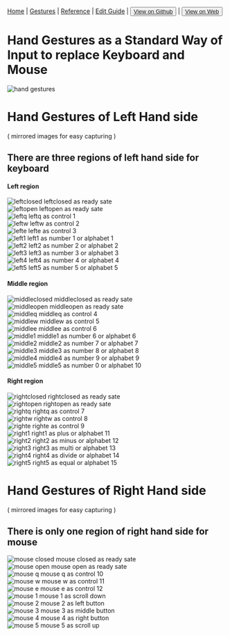[Home](/README.md) | [Gestures](/gestures.md) | [Reference](/reference.md) | [Edit Guide](/editguide.md) | <button class="nav" ><a href="https://github.com/whatifif/handgesture/">View on Github</a></button>  |  <button class="nav" ><a href="https://whatifif.github.io/handgesture/">View on Web</a></button>

# Hand Gestures as a Standard Way of Input to replace Keyboard and Mouse
![hand gestures](/resources/hand_gestures.png)


# Hand Gestures of Left Hand side 
( mirrored images for easy capturing )


## There are three regions of left hand side for keyboard  

#### Left region
![leftclosed](/resources/gestures/lc.jpg)  leftclosed as ready sate  
![leftopen](/resources/gestures/lo.jpg)  leftopen as ready sate  
![leftq](/resources/gestures/lq.jpg)  leftq as control 1  
![leftw](/resources/gestures/lw.jpg)  leftw as control 2  
![lefte](/resources/gestures/le.jpg)  lefte as control 3  
![left1](/resources/gestures/l1.jpg)  left1 as number 1 or alphabet 1  
![left2](/resources/gestures/l2.jpg)  left2 as number 2 or alphabet 2  
![left3](/resources/gestures/l3.jpg)  left3 as number 3 or alphabet 3  
![left4](/resources/gestures/l4.jpg)  left4 as number 4 or alphabet 4  
![left5](/resources/gestures/l5.jpg)  left5 as number 5 or alphabet 5  



#### Middle region
![middleclosed](/resources/gestures/mc.jpg)  middleclosed as ready sate  
![middleopen](/resources/gestures/mo.jpg)  middleopen as ready sate  
![middleq](/resources/gestures/mq.jpg)  middleq as control 4  
![middlew](/resources/gestures/mw.jpg)  middlew as control 5  
![middlee](/resources/gestures/me.jpg)  middlee as control 6  
![middle1](/resources/gestures/m1.jpg)  middle1 as number 6 or alphabet 6  
![middle2](/resources/gestures/m2.jpg)  middle2 as number 7 or alphabet 7  
![middle3](/resources/gestures/m3.jpg)  middle3 as number 8 or alphabet 8  
![middle4](/resources/gestures/m4.jpg)  middle4 as number 9 or alphabet 9  
![middle5](/resources/gestures/m5.jpg)  middle5 as number 0 or alphabet 10  



#### Right region
![rightclosed](/resources/gestures/rc.jpg)  rightclosed as ready sate  
![rightopen](/resources/gestures/ro.jpg)  rightopen as ready sate  
![rightq](/resources/gestures/rq.jpg)  rightq as control 7  
![rightw](/resources/gestures/rw.jpg)  rightw as control 8  
![righte](/resources/gestures/re.jpg)  righte as control 9  
![right1](/resources/gestures/r1.jpg)  right1 as plus or alphabet 11  
![right2](/resources/gestures/r2.jpg)  right2 as minus or alphabet 12  
![right3](/resources/gestures/r3.jpg)  right3 as multi or alphabet 13  
![right4](/resources/gestures/r4.jpg)  right4 as divide or alphabet 14  
![right5](/resources/gestures/r5.jpg)  right5 as equal  or alphabet 15  



# Hand Gestures of Right Hand side
( mirrored images for easy capturing )

## There is only one region of right hand side for mouse
![mouse closed](/resources/gestures/vc.jpg)  mouse closed as ready sate  
![mouse open](/resources/gestures/vo.jpg)  mouse open as ready sate  
![mouse q](/resources/gestures/vq.jpg)  mouse q as control 10  
![mouse w](/resources/gestures/vw.jpg)  mouse w as control 11  
![mouse e](/resources/gestures/ve.jpg)  mouse e as control 12  
![mouse 1](/resources/gestures/v1.jpg)  mouse 1 as scroll down  
![mouse 2](/resources/gestures/v2.jpg)  mouse 2 as left button  
![mouse 3](/resources/gestures/v3.jpg)  mouse 3 as middle button  
![mouse 4](/resources/gestures/v4.jpg)  mouse 4 as right button  
![mouse 5](/resources/gestures/v5.jpg)  mouse 5 as scroll up  







